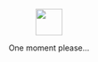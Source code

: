 <div align="center">
  <br>
  <a href="https://github.com/carelfelix/"><img src="https://github.githubassets.com/images/mona-loading-dark.gif" width="48" height="48"></a>
  <p>One moment please...</p>
  <br>
</a>
